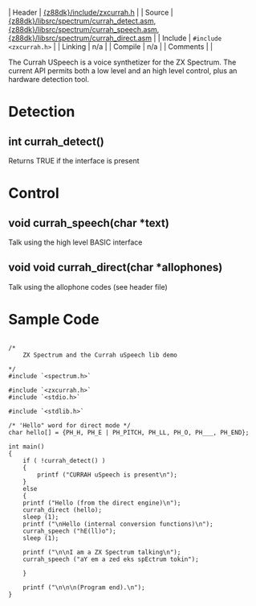 | Header     | [{z88dk}/include/zxcurrah.h](https://raw.githubusercontent.com/z88dk/z88dk/master/include/zxcurrah.h)    |
| Source     | [{z88dk}/libsrc/spectrum/currah_detect.asm](https://github.com/z88dk/z88dk/tree/master/libsrc/spectrum/currah_detect.asm),  [{z88dk}/libsrc/spectrum/currah_speech.asm](https://github.com/z88dk/z88dk/tree/master/libsrc/spectrum/currah_speech.asm),  [{z88dk}/libsrc/spectrum/currah_direct.asm](https://github.com/z88dk/z88dk/tree/master/libsrc/spectrum/currah_direct.asm)                   |
| Include    | `#include <zxcurrah.h>`      |
| Linking    | n/a                          |
| Compile    | n/a                          |
| Comments   |                              |

The Currah USpeech is a voice synthetizer for the ZX Spectrum.
The current API permits both a low level and an high level control, plus an hardware detection tool.


# Detection


## int currah_detect()

Returns TRUE if the interface is present



# Control


## void currah_speech(char *text)

Talk using the high level BASIC interface


## void void currah_direct(char *allophones)

Talk using the allophone codes
(see header file)

# Sample Code

```

/*
	ZX Spectrum and the Currah uSpeech lib demo

*/
#include `<spectrum.h>`

#include `<zxcurrah.h>`
#include `<stdio.h>`

#include `<stdlib.h>`

/* 'Hello" word for direct mode */
char hello[] = {PH_H, PH_E | PH_PITCH, PH_LL, PH_O, PH___, PH_END};

int main()
{
	if ( !currah_detect() )  
	{
		printf ("CURRAH uSpeech is present\n");
	}
	else
	{
	printf ("Hello (from the direct engine)\n");
	currah_direct (hello);
	sleep (1);
	printf ("\nHello (internal conversion functions)\n");
	currah_speech ("hE(ll)o");
	sleep (1);

	printf ("\n\nI am a ZX Spectrum talking\n");
	currah_speech ("aY em a zed eks spEctrum tokin");

	}

	printf ("\n\n\n(Program end).\n");
}

```
